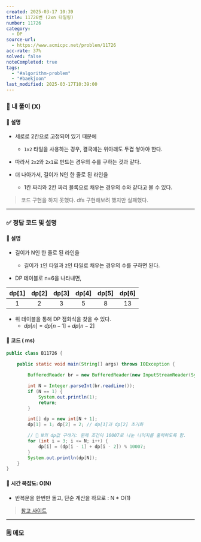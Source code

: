 ```yaml
---
created: 2025-03-17 10:39
title: 11726번 (2xn 타일링)
number: 11726
category:
  - DP
source-url:
  - https://www.acmicpc.net/problem/11726
acc-rate: 37%
solved: false
noteCompleted: true
tags:
  - "#algorithm-problem"
  - "#baekjoon"
last_modified: 2025-03-17T10:39:00
---
```

### 📁 내 풀이 (X)
#### 📝 설명
- 세로로 2칸으로 고정되어 있기 때문에
	- `1x2` 타일을 사용하는 경우, 결국에는 위아래도 두겹 쌓아야 한다.
- 따라서 `2x2`와 `2x1`로 만드는 경우의 수를 구하는 것과 같다.

- 더 나아가서, 길이가 N인 한 줄로 된 라인을
	- 1칸 짜리와 2칸 짜리 블록으로 채우는 경우의 수와 같다고 볼 수 있다.


> 코드 구현을 하지 못했다. dfs 구현해보려 했지만 실패했다.
---
### ✅ 정답 코드 및 설명
#### 📝 설명
- 길이가 N인 한 줄로 된 라인을
	- 길이가 `1`인 타일과 `2`인 타일로 채우는 경우의 수를 구하면 된다.

- DP 테이블로 n=6을 나타내면,

| dp[1] | dp[2] | dp[3] | dp[4] | dp[5] | dp[6] |
| :---: | :---: | :---: | :---: | :---: | :---: |
|   1   |   2   |   3   |   5   |   8   |  13   |
- 위 테이블을 통해 DP 점화식을 찾을 수 있다.
	- $dp[n] = dp[n-1] + dp[n-2]$
#### 📝 코드 ( ms)
```java
public class B11726 {

    public static void main(String[] args) throws IOException {

        BufferedReader br = new BufferedReader(new InputStreamReader(System.in));

        int N = Integer.parseInt(br.readLine());
        if (N == 1) {
            System.out.println(1);
            return;
        }

        int[] dp = new int[N + 1];
        dp[1] = 1; dp[2] = 2; // dp[1]과 dp[2] 초기화

		// 📌 N의 dp값 구하기: 문제 조건이 10007로 나눈 나머지를 출력하도록 함.
        for (int i = 3; i <= N; i++) {
            dp[i] = (dp[i - 1] + dp[i - 2]) % 10007;
        }
        System.out.println(dp[N]);
    }
}
```
#### 📝 시간 복잡도: O(N)
- 반복문을 한번만 돌고, 단순 계산을 하므로 : N * O(1)

> [참고 사이트](https://girawhale.tistory.com/33)
---
### 🗒️ 메모 






